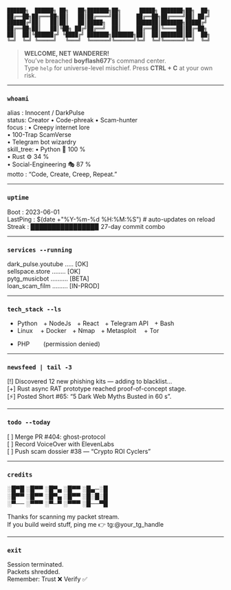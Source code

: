 <!-- README.md — boyflash677 | ZERO-IMAGE HYPER-HACK EDITION -->

<!-- ASCII BANNER -->
    ██████╗  ██████╗ ██╗   ██╗███████╗██╗      █████╗ ███████╗██╗  ██╗
    ██╔══██╗██╔═══██╗██║   ██║██╔════╝██║     ██╔══██╗██╔════╝██║ ██╔╝
    ██████╔╝██║   ██║██║   ██║█████╗  ██║     ███████║███████╗█████╔╝
    ██╔══██╗██║   ██║╚██╗ ██╔╝██╔══╝  ██║     ██╔══██║╚════██║██╔═██╗
    ██║  ██║╚██████╔╝ ╚████╔╝ ███████╗███████╗██║  ██║███████║██║  ██╗
    ╚═╝  ╚═╝ ╚═════╝   ╚═══╝  ╚══════╝╚══════╝╚═╝  ╚═╝╚══════╝╚═╝  ╚═╝

> **WELCOME, NET WANDERER!**  
> You’ve breached **boyflash677**’s command center.  
> Type `help` for universe-level mischief. Press **CTRL + C** at your own risk.

---

### `whoami`
alias : Innocent / DarkPulse  
status: Creator • Code-phreak • Scam-hunter  
focus :
  • Creepy internet lore  
  • 100-Trap ScamVerse  
  • Telegram bot wizardry  
skill_tree:
  • Python 🐍 100 %  
  • Rust ⚙️ 34 %  
  • Social-Engineering 🎭 87 %  
motto : “Code, Create, Creep, Repeat.”

---

### `uptime`
Boot     : 2023-06-01  
LastPing : $(date +"%Y-%m-%d %H:%M:%S")   # auto-updates on reload  
Streak   : ███████████████▉  27-day commit combo  

---

### `services --running`
dark_pulse.youtube ..... [OK]  
sellspace.store ........ [OK]  
pytg_musicbot .......... [BETA]  
loan_scam_film ......... [IN-PROD]  

---

### `tech_stack --ls`
+ Python + NodeJs + React + Telegram API + Bash  
+ Linux  + Docker + Nmap + Metasploit    + Tor  
- PHP   (permission denied)

---

### `newsfeed | tail -3`
[!]  Discovered 12 new phishing kits — adding to blacklist…  
[+]  Rust async RAT prototype reached proof-of-concept stage.  
[⚡]  Posted Short #65: “5 Dark Web Myths Busted in 60 s”.  

---

### `todo --today`
[ ] Merge PR #404: ghost-protocol  
[ ] Record VoiceOver with ElevenLabs  
[ ] Push scam dossier #38 — “Crypto ROI Cyclers”  

---

### `credits`
░█▀█ ░█▀▀ ░█▀▄ ░█▀▀ ░█▄─░█  
░█▀▀ ░█▀▀ ░█▀▄ ░█▀▀ ░█░█░█  
░▀── ░▀▀▀ ░▀─▀ ░▀▀▀ ░█──▀█  

Thanks for scanning my packet stream.  
If you build weird stuff, ping me 👉 tg:@your_tg_handle  

---

### `exit`
Session terminated.  
Packets shredded.  
Remember: Trust ❌  Verify ✅

<!-- END OF README -->
